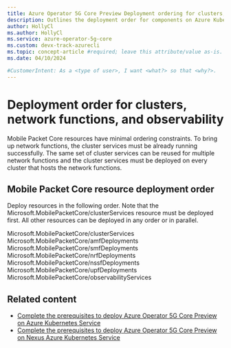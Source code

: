 ```yaml
---
title: Azure Operator 5G Core Preview Deployment ordering for clusters, network functions, and observability 
description: Outlines the deployment order for components on Azure Kubernetes Services or Nexus Azure Kubernetes Services
author: HollyCl
ms.author: HollyCl
ms.service: azure-operator-5g-core
ms.custom: devx-track-azurecli
ms.topic: concept-article #required; leave this attribute/value as-is.
ms.date: 04/10/2024

#CustomerIntent: As a <type of user>, I want <what?> so that <why?>.
---
```


# Deployment order for clusters, network functions, and observability 

Mobile Packet Core resources have minimal ordering constraints. To bring up network functions, the cluster services must be already running successfully. The same set of cluster services can be reused for multiple network functions and the cluster services must be deployed on every cluster that hosts the network functions.

## Mobile Packet Core resource deployment order

Deploy resources in the following order. Note that the Microsoft.MobilePacketCore/clusterServices resource must be deployed first. All other resources can be deployed in any order or in parallel.
  
Microsoft.MobilePacketCore/clusterServices 
Microsoft.MobilePacketCore/amfDeployments 
Microsoft.MobilePacketCore/smfDeployments 
Microsoft.MobilePacketCore/nrfDeployments 
Microsoft.MobilePacketCore/nssfDeployments 
Microsoft.MobilePacketCore/upfDeployments 
Microsoft.MobilePacketCore/observabilityServices 

## Related content

- [Complete the prerequisites to deploy Azure Operator 5G Core Preview on Azure Kubernetes Service](quickstart-complete-prerequisites-deploy-azure-kubernetes-service.md)
- [Complete the prerequisites to deploy Azure Operator 5G Core Preview on Nexus Azure Kubernetes Service](quickstart-complete-prerequisites-deploy-nexus-azure-kubernetes-service.md)
